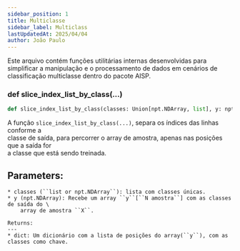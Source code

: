 ```yaml
---
sidebar_position: 1
title: Multiclasse
sidebar_label: Multiclass
lastUpdatedAt: 2025/04/04
author: João Paulo
---
```


Este arquivo contém funções utilitárias internas desenvolvidas para simplificar a manipulação e o processamento de dados em cenários de classificação multiclasse dentro do pacote AISP.

### def slice_index_list_by_class(...)

```python
def slice_index_list_by_class(classes: Union[npt.NDArray, list], y: npt.NDArray) -> dict
```

A função ``slice_index_list_by_class(...)``, separa os índices das linhas conforme a \
classe de saída, para percorrer o array de amostra, apenas nas posições que a saída for \
a classe que está sendo treinada.

Parameters:
---
    * classes (``list or npt.NDArray``): lista com classes únicas.
    * y (npt.NDArray): Recebe um array ``y``[``N amostra``] com as classes de saída do \
        array de amostra ``X``.
    
    Returns:
    ---
    * dict: Um dicionário com a lista de posições do array(``y``), com as classes como chave.
